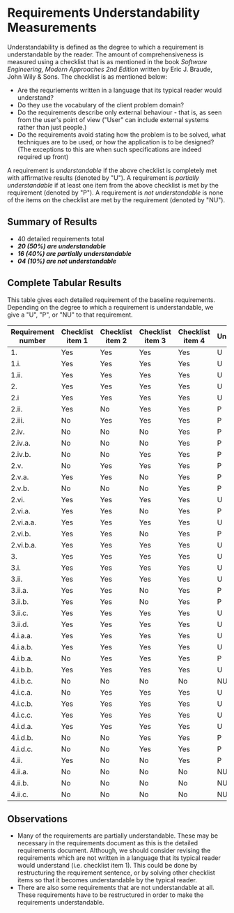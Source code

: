 # Requirements Understandability Measurements

Understandability is defined as the degree to which a requirement is understandable by the reader. The amount of comprehensiveness is measured using a checklist that is as mentioned in the book *Software Engineering, Modern Approaches 2nd Edition* written by Eric J. Braude, John Wily & Sons. The checklist is as mentioned below:

* Are the requriements written in a language that its typical reader would understand?
* Do they use the vocabulary of the client problem domain?
* Do the requirements describe only external behaviour - that is, as seen from the user's point of view ("User" can include external systems rather than just people.)
* Do the requirements avoid stating how the problem is to be solved, what techniques are to be used, or how the application is to be designed? (The exceptions to this are when such specifications are indeed required up front)

A requirement is *understandable* if the above checklist is completely met with affirmative results (denoted by "U").
A requirement is *partially understandable* if at least one item from the above checklist is met by the requirement (denoted by "P").
A requirement is *not understandable* is none of the items on the checklist are met by the requirement (denoted by "NU").

## Summary of Results

* 40 detailed requirements total
* ***20 (50%) are understandable***
* ***16 (40%) are partially understandable***
* ***04 (10%) are not understandable***

## Complete Tabular Results

This table gives each detailed requirement of the baseline requirements. Depending on the degree to which a requirement is understandable, we give a "U", "P", or "NU" to that requirement.

Requirement number | Checklist item 1 | Checklist item 2 | Checklist item 3 | Checklist item 4 | Understandable?
--- | --- | --- | --- | --- | ---
1. | Yes | Yes | Yes | Yes | U
1.i. | Yes | Yes | Yes | Yes | U 
1.ii. | Yes | Yes | Yes | Yes | U
2. | Yes | Yes | Yes | Yes | U
2.i | Yes | Yes | Yes | Yes | U
2.ii. | Yes | No | Yes | Yes | P
2.iii. | No | Yes | Yes | Yes | P
2.iv. | No | No | No | Yes | P
2.iv.a. | No | No | No | Yes | P
2.iv.b. | No | No | Yes | Yes | P
2.v. | No | Yes | Yes | Yes | P
2.v.a. | Yes | Yes | No | Yes | P
2.v.b. | No | No | No | Yes | P
2.vi. | Yes | Yes | Yes | Yes | U
2.vi.a. | Yes | Yes | No | Yes | P
2.vi.a.a. | Yes | Yes | Yes | Yes | U
2.vi.b. | Yes | Yes | No | Yes | P
2.vi.b.a. | Yes | Yes | Yes | Yes | U
3. | Yes | Yes | Yes | Yes | U
3.i. | Yes | Yes | Yes | Yes | U
3.ii. | Yes | Yes | Yes | Yes | U
3.ii.a. | Yes | Yes | No | Yes | P
3.ii.b. | Yes | Yes | No | Yes | P
3.ii.c. | Yes | Yes | Yes | Yes | U
3.ii.d. | Yes | Yes | Yes | Yes | U
4.i.a.a. | Yes | Yes | Yes | Yes | U
4.i.a.b. | Yes | Yes | Yes | Yes | U
4.i.b.a. | No | Yes | Yes | Yes | P
4.i.b.b. | Yes | Yes | Yes | Yes | U
4.i.b.c. | No | No | No | No | NU
4.i.c.a. | No | Yes | Yes | Yes | U
4.i.c.b. | Yes | Yes | Yes | Yes | U
4.i.c.c. | Yes | Yes | Yes | Yes | U
4.i.d.a. | Yes | Yes | Yes | Yes | U
4.i.d.b. | No | No | Yes | Yes | P
4.i.d.c. | No | No | Yes | Yes | P
4.ii. | Yes | No | No | Yes | P
4.ii.a. | No | No | No | No | NU
4.ii.b. | No | No | No | No | NU
4.ii.c. | No | No | No | No | NU


## Observations

* Many of the requirements are partially understandable. These may be necessary in the requirements document as this is the detailed requirements document. Although, we should consider revising the requirements which are not written in a language that its typical reader would understand (i.e. checklist item 1). This could be done by restructuring the requirement sentence, or by solving other checklist items so that it becomes understandable by the typical reader.
* There are also some requirements that are not understandable at all. These requirements have to be restructured in order to make the requirements understandable.
